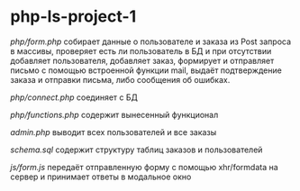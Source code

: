 # php-ls-project-1

*php/form.php* собирает данные о пользователе и заказа из Post запроса в массивы, проверяет есть ли пользователь в БД и при отсутствии добавляет пользователя, добавляет заказ, формирует и отправляет письмо с помощью встроенной функции mail, выдаёт подтверждение заказа и отправки письма, либо сообщения об ошибках.

*php/connect.php* соединяет с БД

*php/functions.php* содержит вынесенный функционал

*admin.php* выводит всех пользователей и все заказы

*schema.sql* содержит структуру таблиц заказов и пользователей

*js/form.js* передаёт отправленную форму с помощью xhr/formdata на сервер и принимает ответы в модальное окно

